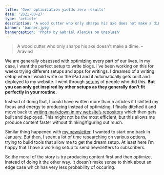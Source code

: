 ```yaml
---
title: 'Over optimization yields zero results'
date: '2021-03-27'
type: 'article'
description: 'A wood cutter who only sharps his axe does not make a dime.'
banner: 'banner.jpeg'
bannercaption: 'Photo by Gabriel Alenius on Unsplash'
---
```


> A wood cutter who only sharps his axe doesn't make a dime.
> – Aravind

We are generally obsessed with optimizing every part of our lives. In my case, I want the perfect setup to write blogs. I’ve been working on this for weeks trying different setups and apps for writings. I dreamed of a writing setup where I would write on the iPad and it automatically gets built and deployed to my website. I went through [setups](https://francescodilorenzo.com/blog-setup) of people who did this. **But you can only get inspired by other setups as they generally don’t fit perfectly in your routine.**

Instead of doing that, I could have written more than 5 articles if I shifted my focus and energy to producing instead of optimizing. I finally ditched it and move back to [writing markdown in my website’s repository](/writings/perfect-writing-setup/) which then gets built and deployed. This might not be the most efficient, but this allows me produce content faster without thinking/figuring out much.

Similar thing happened with [my newsletter](/hackletter/). I wanted to start one back in January. But then, I spent a lot of time researching on various options, trying to build tools that allow me to get the dream setup. At least here I’m happy that I have a working setup to send newsletters to subscribers.

So the moral of the story is try producing content first and then optimize, instead of doing it the other way. It doesn’t make sense to think about an edge case which has very less probability of occuring.
